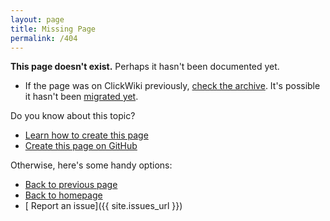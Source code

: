 ```yaml
---
layout: page
title: Missing Page
permalink: /404
---
```


**This page doesn't exist.** Perhaps it hasn't been documented yet.

* If the page was on ClickWiki previously, [check the archive](https://clickwiki.github.io/mediawiki-archive). It's possible it hasn't been [migrated yet](https://github.com/ClickWiki/clickwiki.github.io/issues/1).

Do you know about this topic?

* [<span class="fa fa-graduation-cap"></span> Learn how to create this page](/contribute/)
* [<span class="fab fa-github-alt"></span> Create this page on GitHub](https://github.com/ClickWiki/clickwiki.github.io/new/master/wiki)

Otherwise, here's some handy options:

* [<span class="fa fa-arrow-circle-left"></span> Back to previous page](javascript:history.go(-1))
* [<span class="fa fa-home"></span> Back to homepage](/)
* [<span class="fa fa-exclamation-circle"></span> Report an issue]({{ site.issues_url }})

